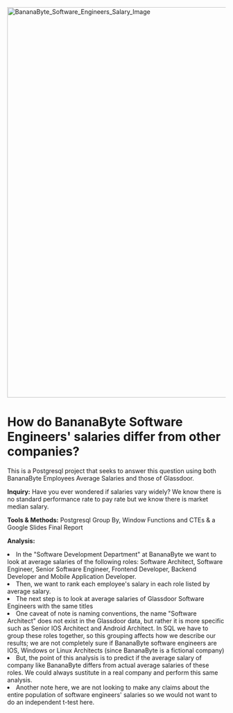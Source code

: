 <!DOCTYPE html>
<html lang="en">
<head>
    <meta charset="UTF-8">
    <meta http-equiv="X-UA-Compatible" content="IE=edge">
    <meta name="viewport" content="width=device-width, initial-scale=1.0">
    <img width="898" alt="BananaByte_Software_Engineers_Salary_Image" src="https://github.com/Gatheroxign34/Payrate_Analysis/assets/94628744/ea0d8254-8f65-415e-9ad6-f14ab5f8d19d">
</head>
<body>
    <h1> How do BananaByte Software Engineers' salaries differ from other companies? </h1>
        <p> This is a Postgresql project that seeks to answer this question using both BananaByte Employees Average Salaries and those of Glassdoor. </p>
    <b> <p> Inquiry:</b> Have you ever wondered if salaries vary widely? We know there is no standard performance rate to pay rate but we know there is market median salary.
    <b> <p> Tools & Methods:</b> Postgresql Group By, Window Functions and CTEs & a Google Slides Final Report </p>
    <b> <p> Analysis:</b> 
                <li> In the "Software Development Department" at BananaByte we want to look at average salaries of the following roles: Software Architect, Software Engineer, Senior Software Engineer, Frontend Developer, Backend Developer and Mobile Application Developer. </li>
                <li> Then, we want to rank each employee's salary in each role listed by average salary. </li>
                <li> The next step is to look at average salaries of Glassdoor Software Engineers with the same titles </li> 
                <li> One caveat of note is naming conventions, the name "Software Architect" does not exist in the Glassdoor data, but rather it is more specific such as Senior IOS Architect and Android Architect. In SQL we have to group these roles together, so this grouping affects how we describe our results; we are not completely sure if BananaByte  software engineers are IOS, Windows or Linux Architects (since BananaByte is a fictional company) </li>
                <li> But, the point of this analysis is to predict if the average salary of company like BananaByte differs from actual average salaries of these roles. We could always sustitute in a real company and perform this same analysis. </li>
                <li> Another note here, we are not looking to make any claims about the entire population of software engineers' salaries so we would not want to do an independent t-test here.</li>
<br></br>
